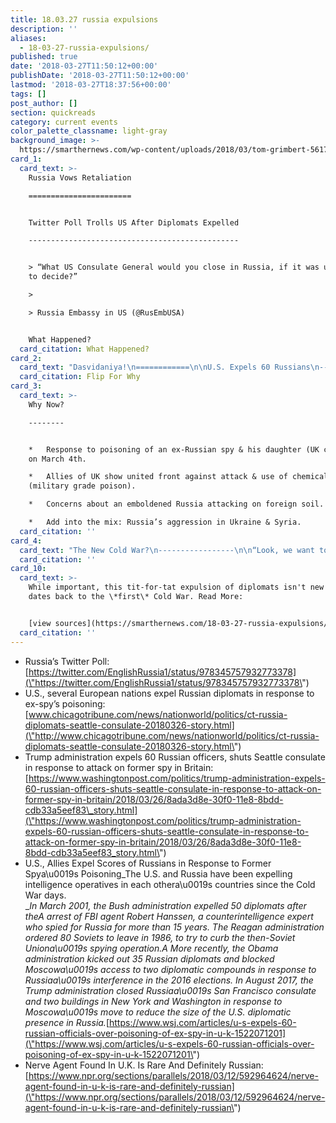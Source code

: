 ```yaml
---
title: 18.03.27 russia expulsions
description: ''
aliases:
  - 18-03-27-russia-expulsions/
published: true
date: '2018-03-27T11:50:12+00:00'
publishDate: '2018-03-27T11:50:12+00:00'
lastmod: '2018-03-27T18:37:56+00:00'
tags: []
post_author: []
section: quickreads
category: current events
color_palette_classname: light-gray
background_image: >-
  https://smarthernews.com/wp-content/uploads/2018/03/tom-grimbert-561706-unsplash-scaled.jpg
card_1:
  card_text: >-
    Russia Vows Retaliation

    =======================


    Twitter Poll Trolls US After Diplomats Expelled

    -----------------------------------------------


    > “What US Consulate General would you close in Russia, if it was up to you
    to decide?”

    > 

    > Russia Embassy in US (@RusEmbUSA)


    What Happened?
  card_citation: What Happened?
card_2:
  card_text: "Dasvidaniya!\n============\n\nU.S. Expels 60 Russians\n-----------------------\n\nAmerica joins **nearly two dozen other nations** in kicking out Russian diplomats.\n\na\x1C…**largest collective expulsion of Russian intelligence officers in history”** _UK Prime Minister_\n\nFlip For Why"
  card_citation: Flip For Why
card_3:
  card_text: >-
    Why Now?

    --------


    *   Response to poisoning of an ex-Russian spy & his daughter (UK citizens)
    on March 4th.

    *   Allies of UK show united front against attack & use of chemical weapon
    (military grade poison).

    *   Concerns about an emboldened Russia attacking on foreign soil.

    *   Add into the mix: Russia’s aggression in Ukraine & Syria.
  card_citation: ''
card_4:
  card_text: "The New Cold War?\n-----------------\n\n“Look, we want to work with Russia, but **this type of an action cannot be tolerated**. The United States is responding to Russiaa\x19s action a\x14 as I called it, brazen and reckless…You know, the ball is in their court with respect to how they want to respond.”\n\nWhite House Principal Deputy Press Secretary Raj Shah, March 26, 2018"
  card_citation: ''
card_10:
  card_text: >-
    While important, this tit-for-tat expulsion of diplomats isn't new - It
    dates back to the \*first\* Cold War. Read More:


    [view sources](https://smarthernews.com/18-03-27-russia-expulsions/)
  card_citation: ''
---
```

*   Russia’s Twitter Poll: [https://twitter.com/EnglishRussia1/status/978345757932773378](\"https://twitter.com/EnglishRussia1/status/978345757932773378\")
*   U.S., several European nations expel Russian diplomats in response to ex-spy’s poisoning: [www.chicagotribune.com/news/nationworld/politics/ct-russia-diplomats-seattle-consulate-20180326-story.html](\"http://www.chicagotribune.com/news/nationworld/politics/ct-russia-diplomats-seattle-consulate-20180326-story.html\")
*   Trump administration expels 60 Russian officers, shuts Seattle consulate in response to attack on former spy in Britain: [https://www.washingtonpost.com/politics/trump-administration-expels-60-russian-officers-shuts-seattle-consulate-in-response-to-attack-on-former-spy-in-britain/2018/03/26/8ada3d8e-30f0-11e8-8bdd-cdb33a5eef83\_story.html](\"https://www.washingtonpost.com/politics/trump-administration-expels-60-russian-officers-shuts-seattle-consulate-in-response-to-attack-on-former-spy-in-britain/2018/03/26/8ada3d8e-30f0-11e8-8bdd-cdb33a5eef83_story.html\")
*   U.S., Allies Expel Scores of Russians in Response to Former Spya\\u0019s Poisoning_The U.S. and Russia have been expelling intelligence operatives in each othera\\u0019s countries since the Cold War days.  
    __In March 2001, the Bush administration expelled 50 diplomats after theA arrest of FBI agent Robert Hanssen, a counterintelligence expert who spied for Russia for more than 15 years. The Reagan administration ordered 80 Soviets to leave in 1986, to try to curb the then-Soviet Uniona\\u0019s spying operation.A_ _More recently, the Obama administration kicked out 35 Russian diplomats and blocked Moscowa\\u0019s access to two diplomatic compounds in response to Russiaa\\u0019s interference in the 2016 elections. In August 2017, the Trump administration closed Russiaa\\u0019s San Francisco consulate and two buildings in New York and Washington in response to Moscowa\\u0019s move to reduce the size of the U.S. diplomatic presence in Russia._[https://www.wsj.com/articles/u-s-expels-60-russian-officials-over-poisoning-of-ex-spy-in-u-k-1522071201](\"https://www.wsj.com/articles/u-s-expels-60-russian-officials-over-poisoning-of-ex-spy-in-u-k-1522071201\")
*   Nerve Agent Found In U.K. Is Rare And Definitely Russian: [https://www.npr.org/sections/parallels/2018/03/12/592964624/nerve-agent-found-in-u-k-is-rare-and-definitely-russian](\"https://www.npr.org/sections/parallels/2018/03/12/592964624/nerve-agent-found-in-u-k-is-rare-and-definitely-russian\")